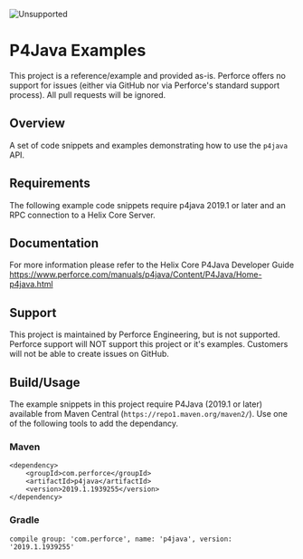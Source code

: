 ![Unsupported](https://img.shields.io/badge/Support-Unsupported-red.svg)

# P4Java Examples

This project is a reference/example and provided as-is. Perforce offers no support for issues (either via GitHub nor via Perforce's standard support process).  All pull requests will be ignored.

## Overview
A set of code snippets and examples demonstrating how to use the `p4java` API.

## Requirements
The following example code snippets require p4java 2019.1 or later and an RPC connection to a Helix Core Server.

## Documentation
For more information please refer to the Helix Core P4Java Developer Guide https://www.perforce.com/manuals/p4java/Content/P4Java/Home-p4java.html

## Support
This project is maintained by Perforce Engineering, but is not supported.  Perforce support will NOT support this project or it's examples.  Customers will not be able to create issues on GitHub.

## Build/Usage

The example snippets in this project require P4Java (2019.1 or later) available from Maven Central (`https://repo1.maven.org/maven2/`).  Use one of the following tools to add the dependancy.

### Maven

    <dependency>
        <groupId>com.perforce</groupId>
        <artifactId>p4java</artifactId>
        <version>2019.1.1939255</version>
    </dependency>


### Gradle

    compile group: 'com.perforce', name: 'p4java', version: '2019.1.1939255'
